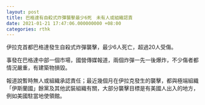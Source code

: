 ```yaml
---
layout: post
title: 巴格達有自殺式炸彈襲擊最少6死　未有人或組織認責
date: 2021-01-21 17:47:06.000000000 +08:00
categories: rthk
---
```


伊拉克首都巴格達發生自殺式炸彈襲擊，最少6人死亡，超過20人受傷。

事發在巴格達中部一個市場，國營傳媒報道，兩個炸彈一先一後爆炸，不少傷者都情況嚴重，有建築物損毀。

報道說暫時無人或組織承認責任；最近幾個月在伊拉克發生的襲擊，都與極端組織「伊斯蘭國」餘黨及其他武裝組織有關，大部分襲擊目標是有美國人出入的地方，例如美國駐當地使領館。

